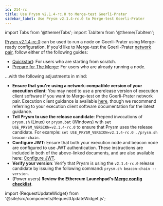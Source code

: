 ```yaml
---
id: 214-rc
title: Use Prysm v2.1.4-rc.0 to Merge-test Goerli-Prater
sidebar_label: Use Prysm v2.1.4-rc.0 to Merge-test Goerli-Prater
---
```


import Tabs from '@theme/Tabs';
import TabItem from '@theme/TabItem';

[Prysm v2.1.4-rc.0](https://github.com/prysmaticlabs/prysm/releases/tag/v2.1.4-rc.0) can be used to run a node on Goerli-Prater using Merge-ready configuration. If you'd like to Merge-test the Goerli-Prater [network pair](../concepts/nodes-networks.md), follow either of the following guides:

 - [Quickstart](../install/install-with-script.md): For users who are starting from scratch.
 - [Prepare for The Merge](../prepare-for-merge.md): For users who are already running a node.


...with the following adjustments in mind:

 - **Ensure that you're using a network-compatible version of your execution client**: You may need to use a prerelease version of execution client software if you want to Merge-test on the Goerli-Prater network pair. Execution client guidance is available [here](https://notes.ethereum.org/@launchpad/goerli), though we recommend referring to your execution client software documentation for the latest guidance.
 - **Tell Prysm to use the release candidate**: Prepend invocations of `prysm.sh` (Linux) or `prysm.bat` (Windows) with `set USE_PRYSM_VERSION=v2.1.4-rc.0` to ensure that Prysm uses the release candidate. For example: `set USE_PRYSM_VERSION=v2.1.4-rc.0 ./prysm.sh beacon-chain`.
 - **Configure JWT**: Ensure that both your execution node and beacon node are configured to use JWT authentication. These instructions are included in both of the above-linked documents, and are also available here: [Configure JWT](../execution-node/authentication.md).
 - **Verify your version**: Verify that Prysm is using the `v2.1.4-rc.0` release candidate by issuing the following command: `prysm.sh beacon-chain --version`.
 - (Power users) **Review the Ethereum Launchpad's [Merge config checklist](https://notes.ethereum.org/@launchpad/merge-configuration-checklist)**.


import {RequestUpdateWidget} from '@site/src/components/RequestUpdateWidget.js';

<RequestUpdateWidget />